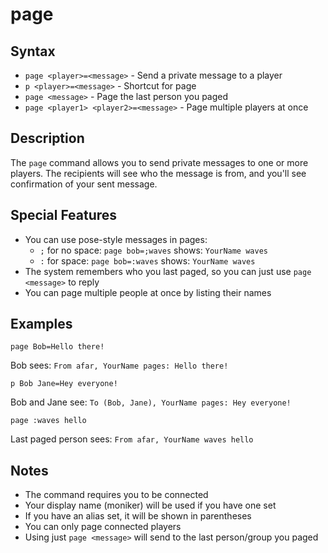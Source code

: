 # page

## Syntax
- `page <player>=<message>` - Send a private message to a player
- `p <player>=<message>` - Shortcut for page
- `page <message>` - Page the last person you paged
- `page <player1> <player2>=<message>` - Page multiple players at once

## Description
The `page` command allows you to send private messages to one or more players. The recipients will see who the message is from, and you'll see confirmation of your sent message.

## Special Features
- You can use pose-style messages in pages:
  - `;` for no space: `page bob=;waves` shows: `YourName waves`
  - `:` for space: `page bob=:waves` shows: `YourName waves`
- The system remembers who you last paged, so you can just use `page <message>` to reply
- You can page multiple people at once by listing their names

## Examples
```
page Bob=Hello there!
```
Bob sees: `From afar, YourName pages: Hello there!`

```
p Bob Jane=Hey everyone!
```
Bob and Jane see: `To (Bob, Jane), YourName pages: Hey everyone!`

```
page :waves hello
```
Last paged person sees: `From afar, YourName waves hello`

## Notes
- The command requires you to be connected
- Your display name (moniker) will be used if you have one set
- If you have an alias set, it will be shown in parentheses
- You can only page connected players
- Using just `page <message>` will send to the last person/group you paged
